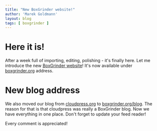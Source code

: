 ```yaml
---
title: "New BoxGrinder website!"
author: 'Marek Goldmann'
layout: blog
tags: [ boxgrinder ]
---
```


# Here it is!

After a week full of importing, editing, polishing - it's finally here. Let me introduce the new [BoxGrinder website][boxgrinder]!
It's now available under [boxgrinder.org][boxgrinder] address.

# New blog address

We also moved our blog from [cloudpress.org][cloudpress] to [boxgrinder.org/blog][blog]. The reason for that is that
cloudpress was really a BoxGrinder blog. Now we have everything in one place. Don't forget to update your feed reader!

Every comment is appreciated!

[boxgrinder]: /
[cloudpress]: http://cloudpress.org
[blog]: /blog